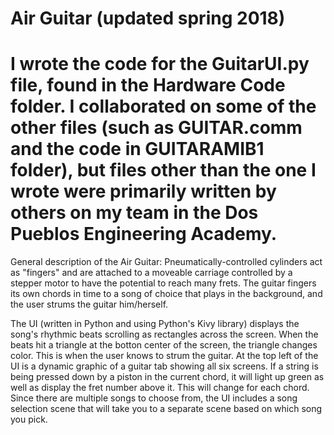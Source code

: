 # Air Guitar (updated spring 2018)

# I wrote the code for the GuitarUI.py file, found in the Hardware Code folder. I collaborated on some of the other files (such as GUITAR.comm and the code in GUITARAMIB1 folder), but files other than the one I wrote were primarily written by others on my team in the Dos Pueblos Engineering Academy.

General description of the Air Guitar: Pneumatically-controlled cylinders act as "fingers" and are attached to a moveable carriage controlled by a stepper motor to have the potential to reach many frets. The guitar fingers its own chords in time to a song of choice that plays in the background, and the user strums the guitar him/herself.

The UI (written in Python and using Python's Kivy library) displays the song's rhythmic beats scrolling as rectangles across the screen. When the beats hit a triangle at the botton center of the screen, the triangle changes color. This is when the user knows to strum the guitar. At the top left of the UI is a dynamic graphic of a guitar tab showing all six screens. If a string is being pressed down by a piston in the current chord, it will light up green as well as display the fret number above it. This will change for each chord. Since there are multiple songs to choose from, the UI includes a song selection scene that will take you to a separate scene based on which song you pick.



